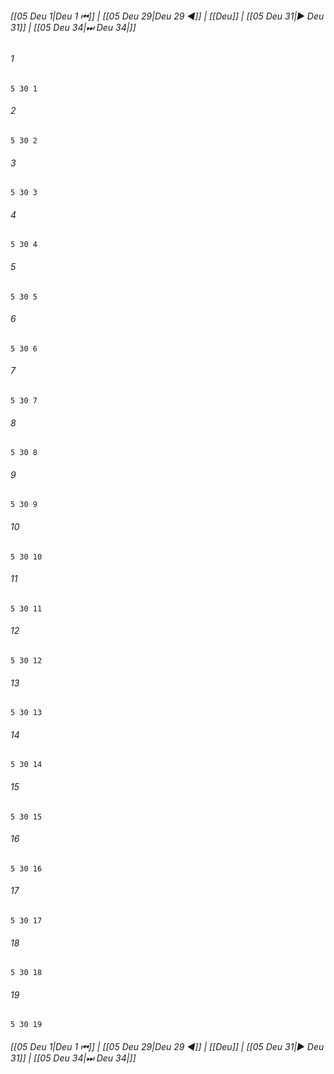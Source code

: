 
###### [[05 Deu 1|Deu 1 ⏮]] | [[05 Deu 29|Deu 29 ◀]] | [[Deu]] | [[05 Deu 31|▶ Deu 31]] | [[05 Deu 34|⏭ Deu 34|]]

###### 1
``` verse
5 30 1 
```
###### 2
``` verse
5 30 2 
```
###### 3
``` verse
5 30 3 
```
###### 4
``` verse
5 30 4 
```
###### 5
``` verse
5 30 5 
```
###### 6
``` verse
5 30 6 
```
###### 7
``` verse
5 30 7 
```
###### 8
``` verse
5 30 8 
```
###### 9
``` verse
5 30 9 
```
###### 10
``` verse
5 30 10 
```
###### 11
``` verse
5 30 11 
```
###### 12
``` verse
5 30 12 
```
###### 13
``` verse
5 30 13 
```
###### 14
``` verse
5 30 14 
```
###### 15
``` verse
5 30 15 
```
###### 16
``` verse
5 30 16 
```
###### 17
``` verse
5 30 17 
```
###### 18
``` verse
5 30 18 
```
###### 19
``` verse
5 30 19 
```

###### [[05 Deu 1|Deu 1 ⏮]] | [[05 Deu 29|Deu 29 ◀]] | [[Deu]] | [[05 Deu 31|▶ Deu 31]] | [[05 Deu 34|⏭ Deu 34|]]

